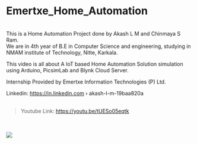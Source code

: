 # Emertxe_Home_Automation
<br>
This is a Home Automation Project done by Akash L M and Chinmaya S Ram.<br>
We are in 4th year of B.E in Computer Science and engineering, studying in NMAM institute of Technology, Nitte, Karkala.<br>

This video is all about A IoT based Home Automation Solution simulation using Arduino, PicsimLab and Blynk Cloud Server.<br>

Internship Provided by Emertxe Information Technologies (P) Ltd.<br>

Linkedin: https://in.linkedin.com › akash-l-m-19baa820a <br><br>

> Youtube Link: https://youtu.be/tUESo05eqtk


<br><br>
[![](https://visitcount.itsvg.in/api?id=emertxe&label=Profile%20Views&color=2&icon=6&pretty=false)](https://visitcount.itsvg.in)
